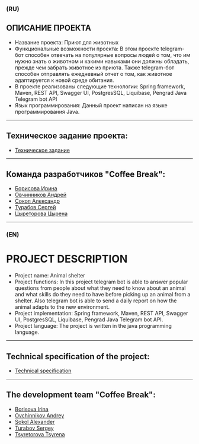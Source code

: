 ### (RU)
## ОПИСАНИЕ ПРОЕКТА
* Название проекта: Приют для животных
* Функциональные возможности проекта: В этом проекте telegram-бот способен отвечать на популярные вопросы людей о том, что им нужно знать о животном и какими навыками они должны обладать, прежде чем забрать животное из приюта. Также telegram-бот способен отправлять ежедневный отчет о том, как животное адаптируется к новой среде обитания.
* В проекте реализованы следующие технологии: Spring framework, Maven, REST API, Swagger UI, PostgresSQL, Liquibase, Pengrad Java Telegram bot API
* Язык программирования: Данный проект написан на языке программирования Java.

 ------

## Техническое задание проекта:

- [Техническое задание](https://skyengpublic.notion.site/47bcac1b049f4af6b351e2ab5d05afb4)

 ------

## Команда разработчиков "Coffee Break":

- [Борисова Ирина](https://github.com/Qwaieare)
- [Овчинников Андрей](https://github.com/andrydo2009)
- [Сокол Александр](https://github.com/porovoz)
- [Турабов Сергей](https://github.com/sergeyTrbv)
- [Цыреторова Цырена](https://github.com/Tsyrena24)

 ------

### (EN)
# PROJECT DESCRIPTION
* Project name: Animal shelter
* Project functions: In this project telegram bot is able to answer popular questions from people about what they need to know about an animal and what skills do they need to have before picking up an animal from a shelter. Also telegram bot is able to send a daily report on how the animal adapts to the new environment.
* Project implementation: Spring framework, Maven, REST API, Swagger UI, PostgresSQL, Liquibase, Pengrad Java Telegram bot API.
* Project language: The project is written in the java programming language.

 ------

## Technical specification of the project:
- [Technical specification]( https://skyengpublic.notion.site/47bcac1b049f4af6b351e2ab5d05afb4)

 ------

## The development team "Coffee Break":

- [Borisova Irina](https://github.com/Qwaieare)
- [Ovchinnikov Andrey](https://github.com/andrydo2009)
- [Sokol Alexander](https://github.com/porovoz)
- [Turabov Sergey](https://github.com/sergeyTrbv)
- [Tsyretorova Tsyrena](https://github.com/Tsyrena24)

